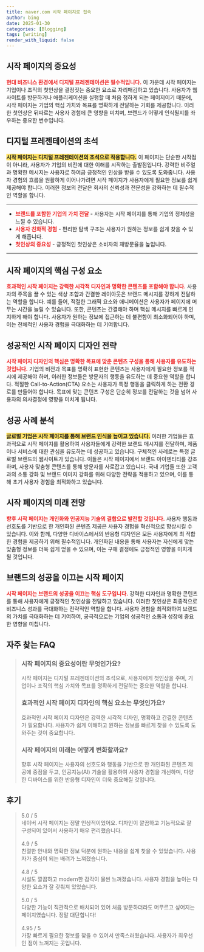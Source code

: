 ```yaml
---
title: naver.com 시작 페이지로 접속
author: bing
date: 2025-01-30
categories: [Blogging]
tags: [writing]
render_with_liquid: false
---
```



<h2 id='시작 페이지의 중요성'>시작 페이지의 중요성</h2>

<p><b><span style="color: #ee2323;">현대 비즈니스 환경에서 디지털 프레젠테이션은 필수적입니다.</span></b> 이 가운데 시작 페이지는 기업이나 조직의 첫인상을 결정짓는 중요한 요소로 자리매김하고 있습니다. 사용자가 웹사이트를 방문하거나 애플리케이션을 실행할 때 처음 접하게 되는 페이지이기 때문에, 시작 페이지는 기업의 핵심 가치와 목표를 명확하게 전달하는 기회를 제공합니다. 이러한 첫인상은 뒤따르는 사용자 경험에 큰 영향을 미치며, 브랜드가 어떻게 인식될지를 좌우하는 중요한 변수입니다.</p>

<h2 id='디지털 프레젠테이션의 초석'>디지털 프레젠테이션의 초석</h2>

<p><b><span style="background-color: #ffe066;">시작 페이지는 디지털 프레젠테이션의 초석으로 작용합니다.</span></b> 이 페이지는 단순한 시작점이 아니라, 사용자가 기업의 비전에 대한 이해를 시작하는 출발점입니다. 강력한 비주얼과 명확한 메시지는 사용자로 하여금 긍정적인 인상을 받을 수 있도록 도와줍니다. 사용자 경험의 흐름을 원활하게 이어나가려면 시작 페이지가 사용자에게 필요한 정보를 쉽게 제공해야 합니다. 이러한 정보의 전달은 회사의 신뢰성과 전문성을 강화하는 데 필수적인 역할을 합니다.</p>

<hr />

<ul>
    <li><b><span style="color: #ee2323;">브랜드를 포함한 기업의 가치 전달</span></b> - 사용자는 시작 페이지를 통해 기업의 정체성을 느낄 수 있습니다.</li>
    <li><b><span style="color: #ee2323;">사용자 친화적 경험</span></b> - 편리한 탐색 구조는 사용자가 원하는 정보를 쉽게 찾을 수 있게 해줍니다.</li>
    <li><b><span style="color: #ee2323;">첫인상의 중요성</span></b> - 긍정적인 첫인상은 소비자의 재방문율을 높입니다.</li>
</ul>

<hr />

<h2 id='시작 페이지의 핵심 구성 요소'>시작 페이지의 핵심 구성 요소</h2>

<p><b><span style="color: #ee2323;">효과적인 시작 페이지는 강력한 시각적 디자인과 명확한 콘텐츠를 포함해야 합니다.</span></b> 사용자의 주목을 끌 수 있는 색상 조합과 간결한 레이아웃은 브랜드 메시지를 강하게 전달하는 역할을 합니다. 예를 들어, 적절한 그래픽 요소와 애니메이션은 사용자가 페이지에 머무는 시간을 늘릴 수 있습니다. 또한, 콘텐츠는 간결해야 하며 핵심 메시지를 빠르게 인지하게 해야 합니다. 사용자가 원하는 정보에 접근하는 데 불편함이 최소화되어야 하며, 이는 전체적인 사용자 경험을 극대화하는 데 기여합니다.</p>

<h2 id='성공적인 시작 페이지 디자인 전략'>성공적인 시작 페이지 디자인 전략</h2>

<p><b><span style="color: #ee2323;">시작 페이지 디자인의 핵심은 명확한 목표에 맞춘 콘텐츠 구성을 통해 사용자를 유도하는 것입니다.</span></b> 기업의 비전과 목표를 명확히 표현한 콘텐츠는 사용자에게 필요한 정보를 적시에 제공해야 하며, 이러한 정보들은 방문자의 행동을 유도하는 데 중요한 역할을 합니다. 적절한 Call-to-Action(CTA) 요소는 사용자가 특정 행동을 클릭하게 하는 전환 경로를 만들어야 합니다. 목표에 맞는 콘텐츠 구성은 단순히 정보를 전달하는 것을 넘어 사용자의 의사결정에 영향을 미치게 됩니다.</p>

<h2 id='성공 사례 분석'>성공 사례 분석</h2>

<p><b><span style="background-color: #ffe066;">글로벌 기업은 시작 페이지를 통해 브랜드 인식을 높이고 있습니다.</span></b> 이러한 기업들은 효과적으로 시작 페이지를 활용하여 사용자들에게 강력한 브랜드 메시지를 전달하며, 제품이나 서비스에 대한 관심을 유도하는 데 성공하고 있습니다. 구체적인 사례로는 특정 글로벌 브랜드의 웹사이트가 있습니다. 이들은 시작 페이지에서 브랜드 아이덴티티를 강조하며, 사용자 맞춤형 콘텐츠를 통해 방문자를 사로잡고 있습니다. 국내 기업들 또한 고객과의 소통 강화 및 브랜드 이미지 강화를 위해 다양한 전략을 적용하고 있으며, 이를 통해 초기 사용자 경험을 최적화하고 있습니다.</p>

<h2 id='시작 페이지의 미래 전망'>시작 페이지의 미래 전망</h2>

<p><b><span style="color: #ee2323;">향후 시작 페이지는 개인화와 인공지능 기술의 결합으로 발전할 것입니다.</span></b> 사용자 행동과 선호도를 기반으로 한 개인화된 콘텐츠 제공은 사용자 경험을 혁신적으로 향상시킬 수 있습니다. 이와 함께, 다양한 디바이스에서의 반응형 디자인은 모든 사용자에게 최 적합한 경험을 제공하기 위해 필수적입니다. 개인화된 내용을 통해 사용자는 자신에게 맞는 맞춤형 정보를 더욱 쉽게 얻을 수 있으며, 이는 구매 결정에도 긍정적인 영향을 미치게 될 것입니다.</p>

<h2 id='브랜드의 성공을 이끄는 시작 페이지'>브랜드의 성공을 이끄는 시작 페이지</h2>

<p><b><span style="color: #ee2323;">시작 페이지는 브랜드의 성공을 이끄는 핵심 도구입니다.</span></b> 강력한 디자인과 명확한 콘텐츠를 통해 사용자에게 긍정적인 첫인상을 전달하고 있습니다. 이러한 첫인상은 최종적으로 비즈니스 성과를 극대화하는 전략적인 역할을 합니다. 사용자 경험을 최적화하여 브랜드의 가치를 극대화하는 데 기여하여, 궁극적으로는 기업의 성공적인 소통과 성장에 중요한 영향을 미칩니다.</p>


<h2 id='자주_찾는_FAQ'>자주 찾는 FAQ</h2>
<div itemscope="" itemtype="https://schema.org/FAQPage"> 
<blockquote> 
<div itemscope="" itemprop="mainEntity" itemtype="https://schema.org/Question"> 
<h3 itemprop="name">시작 페이지의 중요성이란 무엇인가요?</h3> 
<div itemscope="" itemprop="acceptedAnswer" itemtype="https://schema.org/Answer"> 
<span itemprop="text"> 
<p>시작 페이지는 디지털 프레젠테이션의 초석으로, 사용자에게 첫인상을 주며, 기업이나 조직의 핵심 가치와 목표를 명확하게 전달하는 중요한 역할을 합니다.</p> 
</span> 
</div> 
</div> 
<div itemscope="" itemprop="mainEntity" itemtype="https://schema.org/Question"> 
<h3 itemprop="name">효과적인 시작 페이지 디자인의 핵심 요소는 무엇인가요?</h3> 
<div itemscope="" itemprop="acceptedAnswer" itemtype="https://schema.org/Answer"> 
<span itemprop="text"> 
<p>효과적인 시작 페이지 디자인은 강력한 시각적 디자인, 명확하고 간결한 콘텐츠가 필요합니다. 사용자가 쉽게 이해하고 원하는 정보를 빠르게 찾을 수 있도록 도와주는 것이 중요합니다.</p> 
</span> 
</div> 
</div> 
<div itemscope="" itemprop="mainEntity" itemtype="https://schema.org/Question"> 
<h3 itemprop="name">시작 페이지의 미래는 어떻게 변화할까요?</h3> 
<div itemscope="" itemprop="acceptedAnswer" itemtype="https://schema.org/Answer"> 
<span itemprop="text"> 
<p>향후 시작 페이지는 사용자의 선호도와 행동을 기반으로 한 개인화된 콘텐츠 제공에 중점을 두고, 인공지능(AI) 기술을 활용하여 사용자 경험을 개선하며, 다양한 디바이스를 위한 반응형 디자인이 더욱 중요해질 것입니다.</p> 
</span> 
</div> 
</div> 
</blockquote> 
</div>
<h2 id='후기'>후기</h2>
<div itemscope itemtype="https://schema.org/Product">
  <blockquote>
  <div itemprop="review" itemscope itemtype="https://schema.org/Review">
      <div itemprop="reviewRating" itemscope itemtype="https://schema.org/Rating"> <span itemprop="ratingValue">5.0</span> / <span itemprop="bestRating">5</span> </div>
      <span itemprop="reviewBody">네이버 시작 페이지는 정말 인상적이었어요. 디자인이 깔끔하고 기능적으로 잘 구성되어 있어서 사용하기 매우 편리했습니다.</span>
  </div>
  <br>
  <div itemprop="review" itemscope itemtype="https://schema.org/Review">
      <div itemprop="reviewRating" itemscope itemtype="https://schema.org/Rating"> <span itemprop="ratingValue">4.9</span> / <span itemprop="bestRating">5</span> </div>
      <span itemprop="reviewBody">친절한 안내와 명확한 정보 덕분에 원하는 내용을 쉽게 찾을 수 있었습니다. 사용자가 중심이 되는 배려가 느껴졌습니다.</span>
  </div>
  <br>
  <div itemprop="review" itemscope itemtype="https://schema.org/Review">
      <div itemprop="reviewRating" itemscope itemtype="https://schema.org/Rating"> <span itemprop="ratingValue">4.8</span> / <span itemprop="bestRating">5</span> </div>
      <span itemprop="reviewBody">시설도 깔끔하고 modern한 감각이 물씬 느껴졌습니다. 사용자 경험을 높이는 다양한 요소가 잘 갖춰져 있었습니다.</span>
  </div>
  <br>
  <div itemprop="review" itemscope itemtype="https://schema.org/Review">
      <div itemprop="reviewRating" itemscope itemtype="https://schema.org/Rating"> <span itemprop="ratingValue">5.0</span> / <span itemprop="bestRating">5</span> </div>
      <span itemprop="reviewBody">다양한 기능이 직관적으로 배치되어 있어 처음 방문하더라도 머무르고 싶어지는 페이지였습니다. 정말 대단합니다!</span>
  </div>
  <br>
  <div itemprop="review" itemscope itemtype="https://schema.org/Review">
      <div itemprop="reviewRating" itemscope itemtype="https://schema.org/Rating"> <span itemprop="ratingValue">4.95</span> / <span itemprop="bestRating">5</span> </div>
      <span itemprop="reviewBody">가장 빠르게 필요한 정보를 찾을 수 있어서 만족스러웠습니다. 사용자가 최우선인 점이 느껴지는 곳입니다.</span>
  </div>
  </blockquote>
</div>

